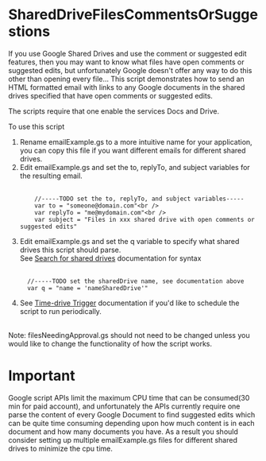 # SharedDriveFilesCommentsOrSuggestions

If you use Google Shared Drives and use the comment or suggested edit features, then you may want to know what files have open comments or suggested edits, but unfortunately Google doesn't offer any way to do this other than opening every file... This script demonstrates how to send an HTML formatted email with links to any Google documents in the shared drives specified that have open comments or suggested edits.

The scripts require that one enable the services Docs and Drive.

To use this script 
<ol>
  <li>Rename emailExample.gs to a more intuitive name for your application, you can copy this file if you want different emails for different shared drives.
  </li>
  <li>Edit emailExample.gs and set the to, replyTo, and subject variables for the resulting email.<br /> 
    <br />    

```
    //-----TODO set the to, replyTo, and subject variables-----
    var to = "someone@domain.com"<br />
    var replyTo = "me@mydomain.com"<br />
    var subject = "Files in xxx shared drive with open comments or suggested edits"
```
    
    
  </li>
  
  <li> Edit emailExample.gs and set the q variable to specify what shared drives this script should parse. 
    <br />See <a href=https://developers.google.com/drive/api/v3/search-shareddrives?authuser=2>Search for shared drives</a> documentation for syntax<br /><br /> 

``` 
  //-----TODO set the sharedDrive name, see documentation above
  var q = "name = 'nameSharedDrive'"
```
  </li>
  <li>
    See <a href=https://developers.google.com/apps-script/guides/triggers/installable#time-driven_triggers>Time-drive Trigger</a> documentation if you'd like to schedule the script to run periodically.
  </li>
  </ol>

<br />Note: filesNeedingApproval.gs should not need to be changed unless you would like to change the functionality of how the script works.

# Important 

Google script APIs limit the maximum CPU time that can be consumed(30 min for paid account), and unfortunately the APIs currently require one parse the content of every Google Document to find suggested edits which can be quite time consuming depending upon how much content is in each document and how many documents you have. As a result you should consider setting up multiple emailExample.gs files for different shared drives to minimize the cpu time. 
